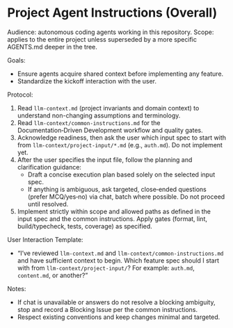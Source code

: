 # Project Agent Instructions (Overall)

Audience: autonomous coding agents working in this repository.
Scope: applies to the entire project unless superseded by a more specific AGENTS.md deeper in the tree.

Goals:
- Ensure agents acquire shared context before implementing any feature.
- Standardize the kickoff interaction with the user.

Protocol:
1) Read `llm-context.md` (project invariants and domain context) to understand non-changing assumptions and terminology.
2) Read `llm-context/common-instructions.md` for the Documentation‑Driven Development workflow and quality gates.
3) Acknowledge readiness, then ask the user which input spec to start with from `llm-context/project-input/*.md` (e.g., `auth.md`). Do not implement yet.
4) After the user specifies the input file, follow the planning and clarification guidance:
   - Draft a concise execution plan based solely on the selected input spec.
   - If anything is ambiguous, ask targeted, close‑ended questions (prefer MCQ/yes‑no) via chat, batch where possible. Do not proceed until resolved.
5) Implement strictly within scope and allowed paths as defined in the input spec and the common instructions. Apply gates (format, lint, build/typecheck, tests, coverage) as specified.

User Interaction Template:
- “I’ve reviewed `llm-context.md` and `llm-context/common-instructions.md` and have sufficient context to begin. Which feature spec should I start with from `llm-context/project-input/`? For example: `auth.md`, `content.md`, or another?”

Notes:
- If chat is unavailable or answers do not resolve a blocking ambiguity, stop and record a Blocking Issue per the common instructions.
- Respect existing conventions and keep changes minimal and targeted.

